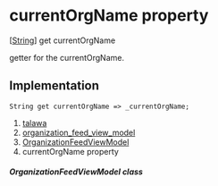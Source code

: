 
<div>

# currentOrgName property

</div>



[[String](https://api.flutter.dev/flutter/dart-core/String-class.html)]
get currentOrgName



getter for the currentOrgName.



## Implementation

``` language-dart
String get currentOrgName => _currentOrgName;
```








1.  [talawa](../../index.html)
2.  [organization_feed_view_model](../../view_model_after_auth_view_models_feed_view_models_organization_feed_view_model/)
3.  [OrganizationFeedViewModel](../../view_model_after_auth_view_models_feed_view_models_organization_feed_view_model/OrganizationFeedViewModel-class.html)
4.  currentOrgName property

##### OrganizationFeedViewModel class







